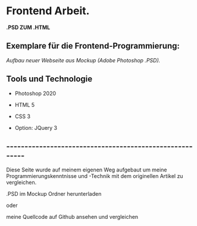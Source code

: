 # Frontend Arbeit.
**.PSD ZUM .HTML**

## Exemplare für die Frontend-Programmierung:
*Aufbau neuer Webseite aus Mockup (Adobe Photoshop .PSD).*

## Tools und Technologie

* Photoshop 2020

* HTML 5

* CSS 3

* Option: JQuery 3


## --------------------------------------------------------
Diese Seite wurde auf meinem eigenen Weg aufgebaut um meine Programmierungskenntnisse und -Technik mit dem originellen Artikel zu vergleichen.

.PSD im Mockup Ordner herunterladen

oder

meine Quellcode auf Github ansehen und vergleichen
